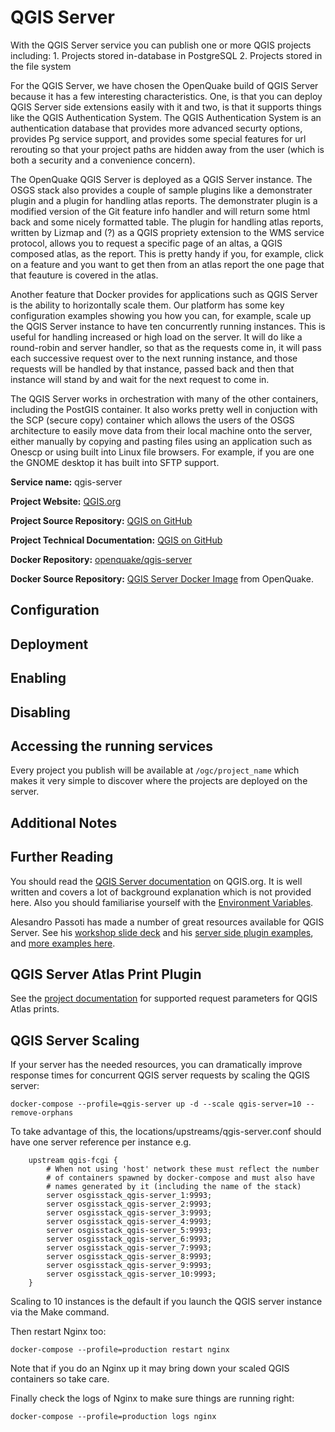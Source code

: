 # QGIS Server

With the QGIS Server service you can publish one or more QGIS projects including:
    1. Projects stored in-database in PostgreSQL
    2. Projects stored in the file system

For the QGIS Server, we have chosen the OpenQuake build of QGIS Server because it has a few interesting characteristics. One, is that you can deploy QGIS Server side extensions easily with it and two, is that it supports things like the QGIS Authentication System. The QGIS Authentication System is an authentication database that provides more advanced securty options, provides Pg service support, and provides some special features for url rerouting so that your project paths are hidden away from the user (which is both a security and a convenience concern).  

The OpenQuake QGIS Server is deployed as a QGIS Server instance. The OSGS stack also provides a couple of sample plugins like a demonstrater plugin and a plugin for handling atlas reports. The demonstrater plugin is a modified version of the Git feature info handler and will return some html back and some nicely formatted table. The plugin for handling atlas reports, written by Lizmap and (?) as a QGIS propriety extension to the WMS service protocol, allows you to request a specific page of an altas, a QGIS composed atlas, as the report. This is pretty handy if you, for example, click on a feature and you want to get then from an atlas report the one page that that feauture is covered in the atlas.

Another feature that Docker provides for applications such as QGIS Server is the ability to horizontally scale them. Our platform has some key configuration examples showing you how you can, for example, scale up the QGIS Server instance to have ten concurrently running instances. This is useful for handling increased or high load on the server. It will do like a round-robin and server handler, so that as the requests come in, it will pass each successive request over to the next running instance, and those requests will be handled by that instance, passed back and then that instance will stand by and wait for the next request to come in.

The QGIS Server works in orchestration with many of the other containers, including the PostGIS container. It also works pretty well in conjuction with the SCP (secure copy) container which allows the users of the OSGS architecture to easily move data from their local machine onto the server, either manually by copying and pasting files using an application such as Onescp or using built into Linux file browsers. For example, if you are one the GNOME desktop it has built into SFTP support.

**Service name:** qgis-server

**Project Website:** [QGIS.org](https://qgis.org)

**Project Source Repository:** [QGIS on GitHub](https://github.com/qgis/qgis)

**Project Technical Documentation:** [QGIS on GitHub](https://docs.qgis.org/3.16/en/docs/server_manual/index.html)

**Docker Repository:** [openquake/qgis-server](https://hub.docker.com/r/openquake/qgis-server)

**Docker Source Repository:** [QGIS Server Docker Image](https://github.com/gem/oq-qgis-server) from OpenQuake.



## Configuration

## Deployment

## Enabling

## Disabling

## Accessing the running services

Every project you publish will be available at ```/ogc/project_name``` which makes it very simple to discover where the projects are deployed on the server.

## Additional Notes


## Further Reading

You should read the [QGIS Server documentation](https://docs.qgis.org/3.16/en/docs/server_manual/getting_started.html#) on QGIS.org. It is well written and covers a lot of background explanation which is not provided here. Also you should familiarise yourself with the [Environment Variables](https://docs.qgis.org/3.16/en/docs/server_manual/config.html#environment-variables).

Alesandro Passoti has made a number of great resources available for QGIS Server. See his [workshop slide deck](http://www.itopen.it/bulk/FOSS4G-IT-2020/#/presentation-title) and his [server side plugin examples](https://github.com/elpaso/qgis3-server-vagrant/tree/master/resources/web/plugins), and [more examples here](https://github.com/elpaso/qgis-helloserver).

## QGIS Server Atlas Print Plugin

See the [project documentation](https://github.com/3liz/qgis-atlasprint/blob/master/atlasprint/README.md#api) for supported request parameters for QGIS Atlas prints.

## QGIS Server Scaling

If your server has the needed resources, you can dramatically improve response times for concurrent
QGIS server requests by scaling the QGIS server:

```
docker-compose --profile=qgis-server up -d --scale qgis-server=10 --remove-orphans

```

To take advantage of this, the locations/upstreams/qgis-server.conf should have one server reference per instance e.g.

```
    upstream qgis-fcgi {
        # When not using 'host' network these must reflect the number
        # of containers spawned by docker-compose and must also have
        # names generated by it (including the name of the stack)
        server osgisstack_qgis-server_1:9993;
        server osgisstack_qgis-server_2:9993;
        server osgisstack_qgis-server_3:9993;
        server osgisstack_qgis-server_4:9993;
        server osgisstack_qgis-server_5:9993;
        server osgisstack_qgis-server_6:9993;
        server osgisstack_qgis-server_7:9993;
        server osgisstack_qgis-server_8:9993;
        server osgisstack_qgis-server_9:9993;
        server osgisstack_qgis-server_10:9993;
    }
```


<div class="admonition note">
Scaling to 10 instances is the default if you launch the QGIS server instance via the Make command.
</div>

Then restart Nginx too:

```
docker-compose --profile=production restart nginx

```

Note that if you do an Nginx up it may bring down your scaled QGIS containers so take care.

Finally check the logs of Nginx to make sure things are running right:

```
docker-compose --profile=production logs nginx
```
